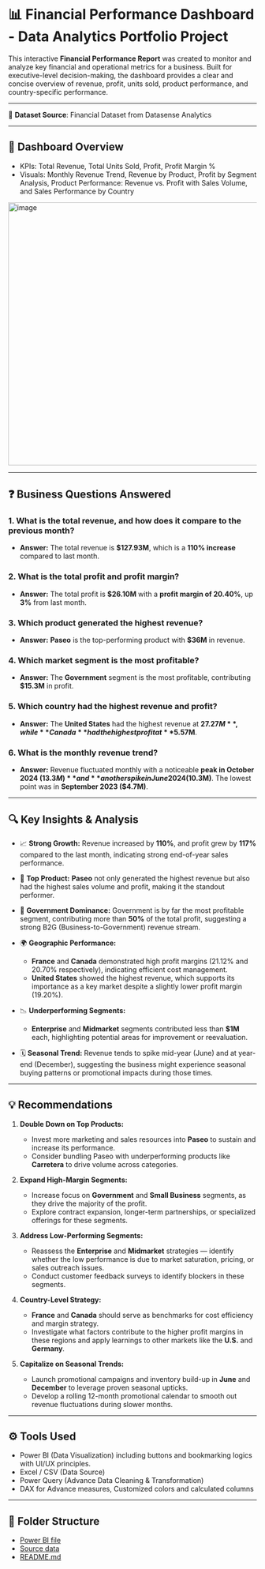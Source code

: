 # 📊 Financial Performance Dashboard - Data Analytics Portfolio Project

This interactive **Financial Performance Report** was created to monitor and analyze key financial and operational metrics for a business. Built for executive-level decision-making, the dashboard provides a clear and concise overview of revenue, profit, units sold, product performance, and country-specific performance.

---

🔗 **Dataset Source**:  Financial Dataset from Datasense Analytics

---

## 📝 Dashboard Overview
- KPIs: Total Revenue, Total Units Sold, Profit, Profit Margin %
- Visuals: Monthly Revenue Trend, Revenue by Product, Profit by Segment Analysis, Product Performance: Revenue vs. Profit with Sales Volume, and Sales Performance by Country
<img width="969" height="533" alt="image" src="https://github.com/user-attachments/assets/92740fbd-f458-486d-b5c6-089019afd79d" />

---

## ❓ Business Questions Answered

### 1. **What is the total revenue, and how does it compare to the previous month?**
- **Answer:** The total revenue is **$127.93M**, which is a **110% increase** compared to last month.

### 2. **What is the total profit and profit margin?**
- **Answer:** The total profit is **$26.10M** with a **profit margin of 20.40%**, up **3%** from last month.

### 3. **Which product generated the highest revenue?**
- **Answer:** **Paseo** is the top-performing product with **$36M** in revenue.

### 4. **Which market segment is the most profitable?**
- **Answer:** The **Government** segment is the most profitable, contributing **$15.3M** in profit.

### 5. **Which country had the highest revenue and profit?**
- **Answer:** The **United States** had the highest revenue at **$27.27M**, while **Canada** had the highest profit at **$5.57M**.

### 6. **What is the monthly revenue trend?**
- **Answer:** Revenue fluctuated monthly with a noticeable **peak in October 2024 ($13.3M)** and **another spike in June 2024 ($10.3M)**. The lowest point was in **September 2023 ($4.7M)**.

---

## 🔍 Key Insights & Analysis

- 📈 **Strong Growth:** Revenue increased by **110%**, and profit grew by **117%** compared to the last month, indicating strong end-of-year sales performance.
  
- 🥇 **Top Product:** **Paseo** not only generated the highest revenue but also had the highest sales volume and profit, making it the standout performer.

- 💼 **Government Dominance:** Government is by far the most profitable segment, contributing more than **50%** of the total profit, suggesting a strong B2G (Business-to-Government) revenue stream.

- 🌍 **Geographic Performance:**
  - **France** and **Canada** demonstrated high profit margins (21.12% and 20.70% respectively), indicating efficient cost management.
  - **United States** showed the highest revenue, which supports its importance as a key market despite a slightly lower profit margin (19.20%).

- 📉 **Underperforming Segments:** 
  - **Enterprise** and **Midmarket** segments contributed less than **$1M** each, highlighting potential areas for improvement or reevaluation.

- 🗓️ **Seasonal Trend:** Revenue tends to spike mid-year (June) and at year-end (December), suggesting the business might experience seasonal buying patterns or promotional impacts during those times.

---

## 💡 Recommendations

1. **Double Down on Top Products:**
   - Invest more marketing and sales resources into **Paseo** to sustain and increase its performance.
   - Consider bundling Paseo with underperforming products like **Carretera** to drive volume across categories.

2. **Expand High-Margin Segments:**
   - Increase focus on **Government** and **Small Business** segments, as they drive the majority of the profit.
   - Explore contract expansion, longer-term partnerships, or specialized offerings for these segments.

3. **Address Low-Performing Segments:**
   - Reassess the **Enterprise** and **Midmarket** strategies — identify whether the low performance is due to market saturation, pricing, or sales outreach issues.
   - Conduct customer feedback surveys to identify blockers in these segments.

4. **Country-Level Strategy:**
   - **France** and **Canada** should serve as benchmarks for cost efficiency and margin strategy.
   - Investigate what factors contribute to the higher profit margins in these regions and apply learnings to other markets like the **U.S.** and **Germany**.

5. **Capitalize on Seasonal Trends:**
   - Launch promotional campaigns and inventory build-up in **June** and **December** to leverage proven seasonal upticks.
   - Develop a rolling 12-month promotional calendar to smooth out revenue fluctuations during slower months.

---

## ⚙️ Tools Used

- Power BI (Data Visualization) including buttons and bookmarking logics with UI/UX principles.
- Excel / CSV (Data Source)
- Power Query (Advance Data Cleaning & Transformation)
- DAX for Advance measures, Customized colors and calculated columns

---

## 📂 Folder Structure
- [Power BI file](https://github.com/niklopez-analytics/Data_Analytics_Portfolio/blob/7d7ce4c512229c4e03486de428206af9fa133788/Projects/Financial_Performance_Analysis/Financial%20Performance%20Analysis.pbix)
- [Source data](https://github.com/niklopez-analytics/Data_Analytics_Portfolio/blob/7d7ce4c512229c4e03486de428206af9fa133788/Projects/Financial_Performance_Analysis/Financial%20Dataset%20%20(DSA%20Rev%202024).xlsx)
- [README.md](https://github.com/niklopez-analytics/Data_Analytics_Portfolio/blob/main/Projects/Financial_Performance_Analysis/README.md)

